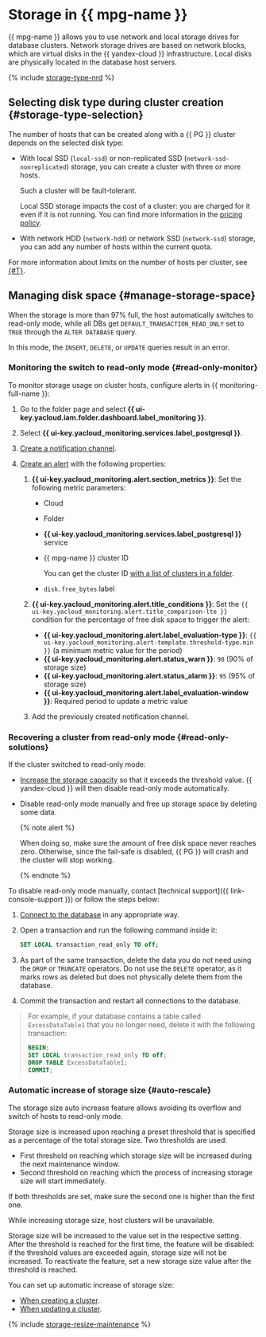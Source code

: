 # Storage in {{ mpg-name }}


{{ mpg-name }} allows you to use network and local storage drives for database clusters. Network storage drives are based on network blocks, which are virtual disks in the {{ yandex-cloud }} infrastructure. Local disks are physically located in the database host servers.

{% include [storage-type-nrd](../../_includes/mdb/mpg/storage-type.md) %}


## Selecting disk type during cluster creation {#storage-type-selection}

The number of hosts that can be created along with a {{ PG }} cluster depends on the selected disk type:

* With local SSD (`local-ssd`) or non-replicated SSD (`network-ssd-nonreplicated`) storage, you can create a cluster with three or more hosts.

   Such a cluster will be fault-tolerant.

   Local SSD storage impacts the cost of a cluster: you are charged for it even if it is not running. You can find more information in the [pricing policy](../pricing.md).

* With network HDD (`network-hdd`) or network SSD (`network-ssd`) storage, you can add any number of hosts within the current quota.

For more information about limits on the number of hosts per cluster, see [{#T}](./limits.md).



## Managing disk space {#manage-storage-space}

When the storage is more than 97% full, the host automatically switches to read-only mode, while all DBs get `DEFAULT_TRANSACTION_READ_ONLY` set to `TRUE` through the `ALTER DATABASE` query.

In this mode, the `INSERT`, `DELETE`, or `UPDATE` queries result in an error.


### Monitoring the switch to read-only mode {#read-only-monitor}

To monitor storage usage on cluster hosts, configure alerts in {{ monitoring-full-name }}:

1. Go to the folder page and select **{{ ui-key.yacloud.iam.folder.dashboard.label_monitoring }}**.
1. Select **{{ ui-key.yacloud_monitoring.services.label_postgresql }}**.
1. [Create a notification channel](../../monitoring/operations/alert/create-channel.md
   ).
1. [Create an alert](../../monitoring/operations/alert/create-alert.md) with the following properties:

   1. **{{ ui-key.yacloud_monitoring.alert.section_metrics }}**: Set the following metric parameters:

      * Cloud
      * Folder
      * **{{ ui-key.yacloud_monitoring.services.label_postgresql }}** service
      * {{ mpg-name }} cluster ID

         You can get the cluster ID [with a list of clusters in a folder](../operations/cluster-list.md#list-clusters).

      * `disk.free_bytes` label

   1. **{{ ui-key.yacloud_monitoring.alert.title_conditions }}**: Set the `{{ ui-key.yacloud_monitoring.alert.title_comparison-lte }}` condition for the percentage of free disk space to trigger the alert:

      * **{{ ui-key.yacloud_monitoring.alert.label_evaluation-type }}**: `{{ ui-key.yacloud_monitoring.alert-template.threshold-type.min }}` (a minimum metric value for the period)
      * **{{ ui-key.yacloud_monitoring.alert.status_warn }}**: `90` (90% of storage size)
      * **{{ ui-key.yacloud_monitoring.alert.status_alarm }}**: `95` (95% of storage size)
      * **{{ ui-key.yacloud_monitoring.alert.label_evaluation-window }}**: Required period to update a metric value

   1. Add the previously created notification channel.


### Recovering a cluster from read-only mode {#read-only-solutions}

If the cluster switched to read-only mode:

* [Increase the storage capacity](../operations/update.md#change-disk-size) so that it exceeds the threshold value. {{ yandex-cloud }} will then disable read-only mode automatically.

* Disable read-only mode manually and free up storage space by deleting some data.

   {% note alert %}

   When doing so, make sure the amount of free disk space never reaches zero. Otherwise, since the fail-safe is disabled, {{ PG }} will crash and the cluster will stop working.

   {% endnote %}

To disable read-only mode manually, contact [technical support]({{ link-console-support }}) or follow the steps below:

1. [Connect to the database](../operations/connect.md) in any appropriate way.

1. Open a transaction and run the following command inside it:

   ```sql
   SET LOCAL transaction_read_only TO off;
   ```

1. As part of the same transaction, delete the data you do not need using the `DROP` or `TRUNCATE` operators. Do not use the `DELETE` operator, as it marks rows as deleted but does not physically delete them from the database.

1. Commit the transaction and restart all connections to the database.

> For example, if your database contains a table called `ExcessDataTable1` that you no longer need, delete it with the following transaction:
>
> ```sql
> BEGIN;
> SET LOCAL transaction_read_only TO off;
> DROP TABLE ExcessDataTable1;
> COMMIT;
> ```

### Automatic increase of storage size {#auto-rescale}

The storage size auto increase feature allows avoiding its overflow and switch of hosts to read-only mode.

Storage size is increased upon reaching a preset threshold that is specified as a percentage of the total storage size. Two thresholds are used:

* First threshold on reaching which storage size will be increased during the next maintenance window.
* Second threshold on reaching which the process of increasing storage size will start immediately.

If both thresholds are set, make sure the second one is higher than the first one.

While increasing storage size, host clusters will be unavailable.

Storage size will be increased to the value set in the respective setting. After the threshold is reached for the first time, the feature will be disabled: if the threshold values are exceeded again, storage size will not be increased. To reactivate the feature, set a new storage size value after the threshold is reached.

You can set up automatic increase of storage size:

* [When creating a cluster](../operations/cluster-create.md).
* [When updating a cluster](../operations/update.md#disk-size-autoscale).

{% include [storage-resize-maintenance](../../_includes/mdb/mpg/storage-resize-maintenance.md) %}
